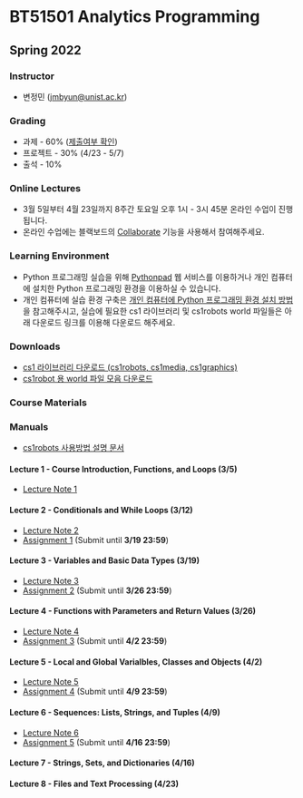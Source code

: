 # BT51501 Analytics Programming

## Spring 2022

### Instructor

- 변정민 (jmbyun@unist.ac.kr)

### Grading

- 과제 - 60% ([제출여부 확인](https://docs.google.com/document/d/16djD2f3guU1REarsyDht8PW1aDTtSE0E3CWlaatycdU/export?format=pdf))
- 프로젝트 - 30% (4/23 - 5/7)
- 출석 - 10%

### Online Lectures

- 3월 5일부터 4월 23일까지 8주간 토요일 오후 1시 - 3시 45분 온라인 수업이 진행됩니다.
- 온라인 수업에는 블랙보드의 [Collaborate](https://blackboard.unist.ac.kr/webapps/collab-ultra/tool/collabultra?course_id=_7246_1&mode=cpview) 기능을 사용해서 참여해주세요.

### Learning Environment

- Python 프로그래밍 실습을 위해 [Pythonpad](https://www.pythonpad.co/pads/new) 웹 서비스를 이용하거나 개인 컴퓨터에 설치한 Python 프로그래밍 환경을 이용하실 수 있습니다.
- 개인 컴퓨터에 실습 환경 구축은 [개인 컴퓨터에 Python 프로그래밍 환경 설치 방법](/bat51501/install_python) 을 참고해주시고, 실습에 필요한 cs1 라이브러리 및 cs1robots world 파일들은 아래 다운로드 링크를 이용해 다운로드 해주세요.

### Downloads

- [cs1 라이브러리 다운로드 (cs1robots, cs1media, cs1graphics)](/static/bat51501/downloads/cs1_modules.zip)
- [cs1robot 용 world 파일 모음 다운로드](/static/bat51501/downloads/worlds.zip)

### Course Materials

### Manuals

- [cs1robots 사용방법 설명 문서](/static/bat51501/downloads/robotnotes.pdf)

#### Lecture 1 - Course Introduction, Functions, and Loops (3/5)

- [Lecture Note 1](https://docs.google.com/presentation/d/1ppoUDNKHFVSKkhjxScNFxfVSicNFuvPyx0NF_FkyRq4/export?format=pdf)

#### Lecture 2 - Conditionals and While Loops (3/12)

- [Lecture Note 2](https://docs.google.com/presentation/d/1f5LxStE0IBfiQa4AnfjULmxaqQLAmz_nSuvGGUw-ebA/export?format=pdf)
- [Assignment 1](/bat51501/assignments/01_robot) (Submit until **3/19 23:59**)

#### Lecture 3 - Variables and Basic Data Types (3/19)

- [Lecture Note 3](https://docs.google.com/presentation/d/1DAvJVJOAov7hUovq7cyEMWYzcaRhIJYtHeU5vNwDhpo/export?format=pdf)
- [Assignment 2](/bat51501/assignments/02_robot_and_poster) (Submit until **3/26 23:59**)

#### Lecture 4 - Functions with Parameters and Return Values (3/26)

- [Lecture Note 4](https://docs.google.com/presentation/d/10IK-9DwwdjCq3m4K2VpDEdMT9colkboA6tgp_StlANA/export?format=pdf)
- [Assignment 3](/bat51501/assignments/03_math) (Submit until **4/2 23:59**)

#### Lecture 5 - Local and Global Varialbles, Classes and Objects (4/2)

- [Lecture Note 5](https://docs.google.com/presentation/d/1dWbMgudcg9w09e_TXMl3sACWo8texfFfDSkhzpZrN-E/export?format=pdf)
- [Assignment 4](/bat51501/assignments/04_calc) (Submit until **4/9 23:59**)

#### Lecture 6 - Sequences: Lists, Strings, and Tuples (4/9)

- [Lecture Note 6](https://docs.google.com/presentation/d/1rQZ057CzHpdwel5MrtxjWtC9h0jKuH0F08ceApUUrNY/export?format=pdf)
- [Assignment 5](/bat51501/assignments/05_data) (Submit until **4/16 23:59**)

#### Lecture 7 - Strings, Sets, and Dictionaries (4/16)

#### Lecture 8 - Files and Text Processing (4/23)
